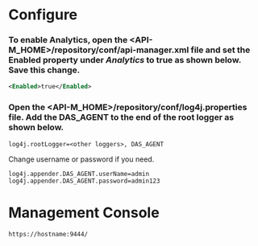 # Configure

### To enable Analytics, open the <API-M_HOME>/repository/conf/api-manager.xml file and set the Enabled property under *Analytics* to true as shown below. Save this change.
```xml
<Enabled>true</Enabled>
```

### Open the <API-M_HOME>/repository/conf/log4j.properties file. Add the DAS_AGENT to the end of the root logger as shown below.
```
log4j.rootLogger=<other loggers>, DAS_AGENT
```

Change username or password if you need.
```
log4j.appender.DAS_AGENT.userName=admin
log4j.appender.DAS_AGENT.password=admin123
```

# Management Console
```
https://hostname:9444/
```

